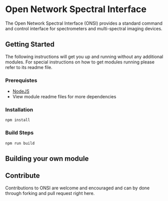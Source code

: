 # Open Network Spectral Interface

The Open Network Spectral Interface (ONSI) provides a standard command and control interface for spectrometers and multi-spectral imaging devices.

## Getting Started

The following instructions will get you up and running without any additional modules. For special instructions on how to get modules running please refer to its readme file.

### Prerequistes

* [NodeJS](https://nodejs.org)
* View module readme files for more dependencies

### Installation

``` command
npm install
```

### Build Steps

``` command
npm run build
```

## Building your own module

## Contribute

Contributions to ONSI are welcome and encouraged and can by done through forking and pull request right here.
